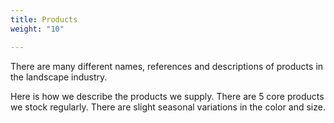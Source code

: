 ```yaml
---
title: Products
weight: "10"

---
```

There are many different names, references and descriptions of products in the landscape industry.

Here is how we describe the products we supply. There are 5 core products we stock regularly. There are slight seasonal variations in the color and size.